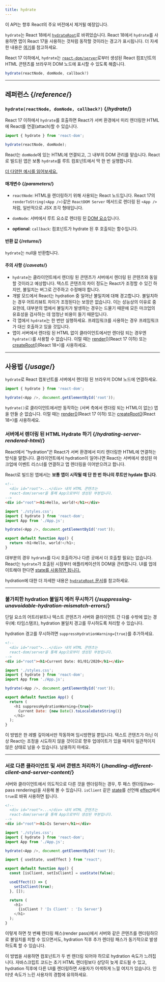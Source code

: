 ```yaml
---
title: hydrate
---
```


<Deprecated>

이 API는 향후 React의 주요 버전에서 제거될 예정입니다.

`hydrate`는 React 18에서 [`hydrateRoot`](/reference/react-dom/client/hydrateRoot)로 바뀌었습니다. React 18에서 `hydrate`를 사용하면 앱이 React 17을 사용하는 것처럼 동작할 것이라는 경고가 표시됩니다. 더 자세한 내용은 [여기](/blog/2022/03/08/react-18-upgrade-guide#updates-to-client-rendering-apis)를 참고하세요.

</Deprecated>

<Intro>

React 17 이하에서, `hydrate`는 [`react-dom/server`](/reference/react-dom/server)로부터 생성된 React 컴포넌트의 HTML 콘텐츠를 브라우저 DOM 노드에 표시할 수 있도록 해줍니다.

```js
hydrate(reactNode, domNode, callback?)
```

</Intro>

<InlineToc />

---

## 레퍼런스 {/*reference*/}

### `hydrate(reactNode, domNode, callback?)` {/*hydrate*/}

React 17 이하에서 `hydrate`를 호출하면 React가 서버 환경에서 미리 렌더링한 HTML에 React를 연결(attach)할 수 있습니다.

```js
import { hydrate } from 'react-dom';

hydrate(reactNode, domNode);
```

React는 `domNode`에 있는 HTML에 연결되고, 그 내부의 DOM 관리를 맡습니다. React로 빌드된 앱은 보통 `hydrate`를 루트 컴포넌트에서 딱 한 번 실행합니다.

[더 다양한 예시를 읽어보세요.](#usage)

#### 매개변수 {/*parameters*/}

* `reactNode`: HTML을 렌더링하기 위해 사용되는 React 노드입니다. React 17의 `renderToString(<App />)`같은 `ReactDOM Server` 메서드로 렌더링 된 `<App />`처럼, 일반적으로 JSX 조각 형태입니다.

* `domNode`: 서버에서 루트 요소로 렌더링 된 [DOM 요소](https://developer.mozilla.org/en-US/docs/Web/API/Element)입니다.

* **optional**: `callback`: 컴포넌트가 hydrate 된 후 호출되는 함수입니다.

#### 반환 값 {/*returns*/}

`hydrate`는 null을 반환합니다.

#### 주의 사항 {/*caveats*/}
* `hydrate`는 클라이언트에서 렌더링 된 콘텐츠가 서버에서 렌더링 된 콘텐츠와 동일할 것이라고 예상합니다. 텍스트 콘텐츠의 차이 정도는 React가 조정할 수 있긴 하지만, 불일치는 버그로 간주하고 수정해야 합니다.
* 개발 모드에서 React는 hydration 중 일어난 불일치에 대해 경고합니다. 불일치하는 경우 어트리뷰트 차이가 조정된다는 보장은 없습니다. 이는 성능상의 이유로 중요한데, 대부분의 앱에서 불일치가 발생하는 경우는 드물기 때문에 모든 마크업의 유효성을 검사하는 데 엄청난 비용이 들기 때문입니다.
* 각 앱에서 `hydrate`는 한 번만 실행하세요. 프레임워크를 사용하는 경우 프레임워크가 대신 호출하고 있을 것입니다.
* 앱이 서버에서 렌더링 된 HTML 없이 클라이언트에서만 렌더링 되는 경우엔 `hydrate()`를 사용할 수 없습니다. 이럴 때는 [render()](/reference/react-dom/render)(React 17 이하) 또는 [createRoot()](/reference/react-dom/client/createRoot)(React 18+)를 사용하세요.

---

## 사용법 {/*usage*/}

`hydrate`로 <CodeStep step={1}>React 컴포넌트</CodeStep>를 서버에서 렌더링 된 <CodeStep step={2}>브라우저 DOM 노드</CodeStep>에 연결하세요.

```js [[1, 3, "<App />"], [2, 3, "document.getElementById('root')"]]
import { hydrate } from 'react-dom';

hydrate(<App />, document.getElementById('root'));
```

`hydrate()`로 클라이언트에서만 동작하는 (서버 측에서 렌더링 되는 HTML이 없는) 앱을 만들 순 없습니다. 이럴 때는 [render()](/reference/react-dom/render)(React 17 이하) 또는 [createRoot()](/reference/react-dom/client/createRoot)(React 18+)를 사용하세요.

### 서버에서 렌더링 된 HTML Hydrate 하기 {/*hydrating-server-rendered-html*/}

React에서 "hydration"은 React가 서버 환경에서 미리 렌더링한 HTML에 연결하는 방식을 말합니다. 클라이언트에서 hydration이 일어나면 React는 서버에서 생성된 마크업에 이벤트 리스너를 연결하고 앱 렌더링을 이어받으려고 합니다.

React로 빌드된 앱에서는 **보통 앱이 시작될 때 단 한 번 하나의 루트만 hydate 합니다**.

<Sandpack>

```html public/index.html
<!--
  <div id="root">...</div> 내의 HTML 콘텐츠는
  react-dom/server을 통해 App으로부터 생성된 부분입니다.
-->
<div id="root"><h1>Hello, world!</h1></div>
```

```js src/index.js active
import './styles.css';
import { hydrate } from 'react-dom';
import App from './App.js';

hydrate(<App />, document.getElementById('root'));
```

```js src/App.js
export default function App() {
  return <h1>Hello, world!</h1>;
}
```

</Sandpack>

대부분의 경우 `hydrate`를 다시 호출하거나 다른 곳에서 더 호출할 필요는 없습니다. React는 `hydrate`가 호출된 시점부터 애플리케이션의 DOM을 관리합니다. UI를 업데이트해야 한다면 [state를 사용하면 됩니다.](/reference/react/useState)

hydration에 대한 더 자세한 내용은 [`hydrateRoot` 문서](/reference/react-dom/client/hydrateRoot)를 참고하세요.

---

### 불가피한 hydration 불일치 에러 무시하기 {/*suppressing-unavoidable-hydration-mismatch-errors*/}

단일 요소의 어트리뷰트나 텍스트 콘텐츠가 서버와 클라이언트 간 다를 수밖에 없는 경우(예: 타임스탬프), hydration 불일치 경고를 무시하도록 처리할 수 있습니다.

hydration 경고를 무시하려면 `suppressHydrationWarning={true}`를 추가하세요.

<Sandpack>

```html public/index.html
<!--
  <div id="root">...</div> 내의 HTML 콘텐츠는
  react-dom/server을 통해 App으로부터 생성된 부분입니다.
-->
<div id="root"><h1>Current Date: 01/01/2020</h1></div>
```

```js src/index.js
import './styles.css';
import { hydrate } from 'react-dom';
import App from './App.js';

hydrate(<App />, document.getElementById('root'));
```

```js src/App.js active
export default function App() {
  return (
    <h1 suppressHydrationWarning={true}>
      Current Date: {new Date().toLocaleDateString()}
    </h1>
  );
}
```

</Sandpack>

이 방법은 한 레벨 깊이에서만 작동하며 임시방편일 뿐입니다. 텍스트 콘텐츠가 아닌 이상 React는 조정을 시도하지 않을 것이므로 향후 업데이트가 있을 때까지 일관적이지 않은 상태로 남을 수 있습니다. 남용하지 마세요.

---

### 서로 다른 클라이언트 및 서버 콘텐츠 처리하기 {/*handling-different-client-and-server-content*/}

서버와 클라이언트에서 의도적으로 다른 것을 렌더링하는 경우, 투 패스 렌더링(two-pass rendering)을 사용해 볼 수 있습니다. `isClient` 같은 [state](/reference/react/useState)를 선언해 [effect](/reference/react/useEffect)에서 `true`로 바꿔 사용하면 됩니다.

<Sandpack>

```html public/index.html
<!--
  <div id="root">...</div> 내의 HTML 콘텐츠는
  react-dom/server을 통해 App으로부터 생성된 부분입니다.
-->
<div id="root"><h1>Is Server</h1></div>
```

```js src/index.js
import './styles.css';
import { hydrate } from 'react-dom';
import App from './App.js';

hydrate(<App />, document.getElementById('root'));
```

```js src/App.js active
import { useState, useEffect } from "react";

export default function App() {
  const [isClient, setIsClient] = useState(false);

  useEffect(() => {
    setIsClient(true);
  }, []);

  return (
    <h1>
      {isClient ? 'Is Client' : 'Is Server'}
    </h1>
  );
}
```

</Sandpack>

이렇게 하면 첫 번째 렌더링 패스(render pass)에서 서버와 같은 콘텐츠를 렌더링하므로 불일치를 피할 수 있으면서도, hydration 직후 추가 렌더링 패스가 동기적으로 발생하도록 할 수 있습니다.

<Pitfall>

이 방법을 사용하면 컴포넌트가 두 번 렌더링 되어야 하므로 hydration 속도가 느려집니다. 자바스크립트 코드는 초기 HTML 렌더링보다 상당히 늦게 로드될 수 있고, hydration 직후에 다른 UI를 렌더링하면 사용자가 어색하게 느낄 여지가 있습니다. 인터넷 속도가 느린 사용자의 경험에 유의하세요.

</Pitfall>
